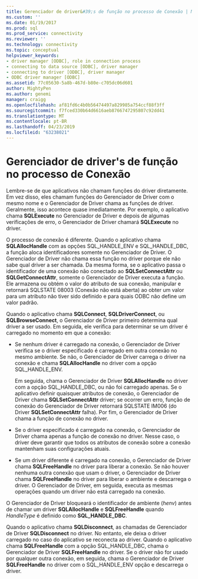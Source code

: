 ```yaml
---
title: Gerenciador de driver&#39;s de função no processo de Conexão | Microsoft Docs
ms.custom: ''
ms.date: 01/19/2017
ms.prod: sql
ms.prod_service: connectivity
ms.reviewer: ''
ms.technology: connectivity
ms.topic: conceptual
helpviewer_keywords:
- driver manager [ODBC], role in connection process
- connecting to data source [ODBC], driver manager
- connecting to driver [ODBC], driver manager
- ODBC driver manager [ODBC]
ms.assetid: 77c05630-5a8b-467d-b80e-c705dc06d601
author: MightyPen
ms.author: genemi
manager: craigg
ms.openlocfilehash: af81fd6c4b0b56474497a829985a754ccf88f3ff
ms.sourcegitcommit: f7fced330b64d6616aeb8766747295807c92dd41
ms.translationtype: MT
ms.contentlocale: pt-BR
ms.lasthandoff: 04/23/2019
ms.locfileid: "63238021"
---
```

# <a name="driver-manager39s-role-in-the-connection-process"></a>Gerenciador de driver&#39;s de função no processo de Conexão
Lembre-se de que aplicativos não chamam funções do driver diretamente. Em vez disso, eles chamam funções do Gerenciador de Driver com o mesmo nome e o Gerenciador de Driver chama as funções de driver. Geralmente, isso acontece quase imediatamente. Por exemplo, o aplicativo chama **SQLExecute** no Gerenciador de Driver e depois de algumas verificações de erro, o Gerenciador de Driver chamará **SQLExecute** no driver.  
  
 O processo de conexão é diferente. Quando o aplicativo chama **SQLAllocHandle** com as opções SQL_HANDLE_ENV e SQL_HANDLE_DBC, a função aloca identificadores somente no Gerenciador de Driver. O Gerenciador de Driver não chama essa função no driver porque ele não sabe qual driver a ser chamada. Da mesma forma, se o aplicativo passa o identificador de uma conexão não conectado ao **SQLSetConnectAttr** ou **SQLGetConnectAttr**, somente o Gerenciador de Driver executa a função. Ele armazena ou obtém o valor do atributo de sua conexão, manipular e retornará SQLSTATE 08003 (Conexão não está aberta) ao obter um valor para um atributo não tiver sido definido e para quais ODBC não define um valor padrão.  
  
 Quando o aplicativo chama **SQLConnect**, **SQLDriverConnect**, ou **SQLBrowseConnect**, o Gerenciador de Driver primeiro determina qual driver a ser usado. Em seguida, ele verifica para determinar se um driver é carregado no momento em que a conexão:  
  
-   Se nenhum driver é carregado na conexão, o Gerenciador de Driver verifica se o driver especificado é carregado em outra conexão no mesmo ambiente. Se não, o Gerenciador de Driver carrega o driver na conexão e chama **SQLAllocHandle** no driver com a opção SQL_HANDLE_ENV.  
  
     Em seguida, chama o Gerenciador de Driver **SQLAllocHandle** no driver com a opção SQL_HANDLE_DBC, ou não foi carregado apenas. Se o aplicativo definir quaisquer atributos de conexão, o Gerenciador de Driver chama **SQLSetConnectAttr** driver; se ocorrer um erro, função de conexão do Gerenciador de Driver retornará SQLSTATE IM006 (do Driver  **SQLSetConnectAttr** falha). Por fim, o Gerenciador de Driver chama a função de conexão no driver.  
  
-   Se o driver especificado é carregado na conexão, o Gerenciador de Driver chama apenas a função de conexão no driver. Nesse caso, o driver deve garantir que todos os atributos de conexão sobre a conexão mantenham suas configurações atuais.  
  
-   Se um driver diferente é carregado na conexão, o Gerenciador de Driver chama **SQLFreeHandle** no driver para liberar a conexão. Se não houver nenhuma outra conexão que usam o driver, o Gerenciador de Driver chama **SQLFreeHandle** no driver para liberar o ambiente e descarrega o driver. O Gerenciador de Driver, em seguida, executa as mesmas operações quando um driver não está carregado na conexão.  
  
 O Gerenciador de Driver bloqueará o identificador de ambiente (*henv*) antes de chamar um driver **SQLAllocHandle** e **SQLFreeHandle** quando *HandleType* é definido como **SQL_HANDLE_DBC**.  
  
 Quando o aplicativo chama **SQLDisconnect**, as chamadas de Gerenciador de Driver **SQLDisconnect** no driver. No entanto, ele deixa o driver carregado no caso do aplicativo se reconecta ao driver. Quando o aplicativo chama **SQLFreeHandle** com a opção SQL_HANDLE_DBC, chama o Gerenciador de Driver **SQLFreeHandle** no driver. Se o driver não for usado por qualquer outra conexão, em seguida, chama o Gerenciador de Driver **SQLFreeHandle** no driver com o SQL_HANDLE_ENV opção e descarrega o driver.
